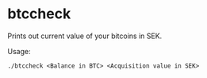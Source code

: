 btccheck
========

Prints out current value of your bitcoins in SEK.

Usage:

    ./btccheck <Balance in BTC> <Acquisition value in SEK>
